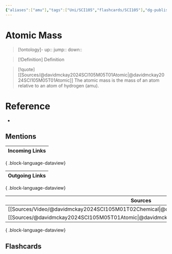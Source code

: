 ```yaml
---
{"aliases":["amu"],"tags":["Uni/SCI105","flashcards/SCI105"],"dg-publish":true,"permalink":"/cards/atomic-mass/","dgPassFrontmatter":true}
---
```


# Atomic Mass

> [!ontology]-
> up:: 
> jump:: 
> down:: 

> [!Definition] Definition
> 

> [!quote] [[Sources/@davidmckay2024SCI105M05T01Atomic\|@davidmckay2024SCI105M05T01Atomic]]
> The atomic mass is the mass of an atom relative to an atom of hydrogen (amu).

# Reference
- 

## Mentions
| Incoming Links |
| -------------- |

{ .block-language-dataview}

| Outgoing Links |
| -------------- |

{ .block-language-dataview}

| Sources                                                                                       |
| --------------------------------------------------------------------------------------------- |
| [[Sources/Video/@davidmckay2024SCI105M01T02Chemical\|@davidmckay2024SCI105M01T02Chemical]] |
| [[Sources/@davidmckay2024SCI105M05T01Atomic\|@davidmckay2024SCI105M05T01Atomic]]           |

{ .block-language-dataview}

## Flashcards 
